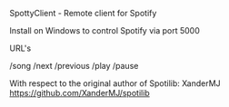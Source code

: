 SpottyClient - Remote client for Spotify

Install on Windows to control Spotify via port 5000

URL's

/song
/next
/previous
/play
/pause

With respect to the original author of Spotilib: XanderMJ
https://github.com/XanderMJ/spotilib
